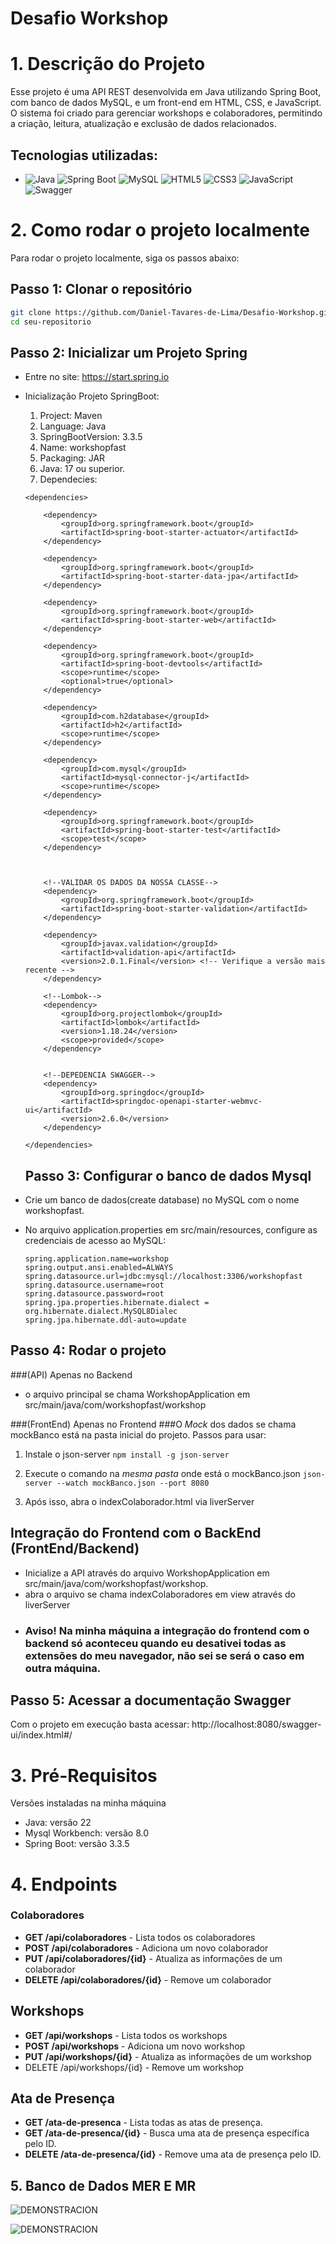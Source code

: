 # Desafio Workshop

# 1. Descrição do Projeto
Esse projeto é uma API REST desenvolvida em Java utilizando Spring Boot, com banco de dados MySQL, e um front-end em HTML, CSS, e JavaScript. O sistema foi criado para gerenciar workshops e colaboradores, permitindo a criação, leitura, atualização e exclusão de dados relacionados.

## Tecnologias utilizadas:
- ![Java](https://img.shields.io/badge/Java-007396?style=for-the-badge&logo=java&logoColor=white) ![Spring Boot](https://img.shields.io/badge/Spring_Boot-6DB33F?style=for-the-badge&logo=spring-boot&logoColor=white) ![MySQL](https://img.shields.io/badge/MySQL-4479A1?style=for-the-badge&logo=mysql&logoColor=white) ![HTML5](https://img.shields.io/badge/HTML5-E34F26?style=for-the-badge&logo=html5&logoColor=white) ![CSS3](https://img.shields.io/badge/CSS3-1572B6?style=for-the-badge&logo=css3&logoColor=white) ![JavaScript](https://img.shields.io/badge/JavaScript-F7DF1E?style=for-the-badge&logo=javascript&logoColor=black) ![Swagger](https://img.shields.io/badge/Swagger-85EA2D?style=for-the-badge&logo=swagger&logoColor=black)

# 2. Como rodar o projeto localmente

Para rodar o projeto localmente, siga os passos abaixo:

## Passo 1: Clonar o repositório
```bash
git clone https://github.com/Daniel-Tavares-de-Lima/Desafio-Workshop.git
cd seu-repositorio
```
## Passo 2: Inicializar um Projeto Spring
- Entre no site: https://start.spring.io
- Inicialização Projeto SpringBoot:
  1. Project: Maven
  2. Language: Java
  3. SpringBootVersion: 3.3.5
  4. Name: workshopfast
  5. Packaging: JAR
  6. Java: 17 ou superior.
  7. Dependecies:
 	```
	<dependencies>

		<dependency>
			<groupId>org.springframework.boot</groupId>
			<artifactId>spring-boot-starter-actuator</artifactId>
		</dependency>

		<dependency>
			<groupId>org.springframework.boot</groupId>
			<artifactId>spring-boot-starter-data-jpa</artifactId>
		</dependency>

		<dependency>
			<groupId>org.springframework.boot</groupId>
			<artifactId>spring-boot-starter-web</artifactId>
		</dependency>

		<dependency>
			<groupId>org.springframework.boot</groupId>
			<artifactId>spring-boot-devtools</artifactId>
			<scope>runtime</scope>
			<optional>true</optional>
		</dependency>

		<dependency>
			<groupId>com.h2database</groupId>
			<artifactId>h2</artifactId>
			<scope>runtime</scope>
		</dependency>

		<dependency>
			<groupId>com.mysql</groupId>
			<artifactId>mysql-connector-j</artifactId>
			<scope>runtime</scope>
		</dependency>

		<dependency>
			<groupId>org.springframework.boot</groupId>
			<artifactId>spring-boot-starter-test</artifactId>
			<scope>test</scope>
		</dependency>
	
	

		<!--VALIDAR OS DADOS DA NOSSA CLASSE-->
		<dependency>
			<groupId>org.springframework.boot</groupId>
			<artifactId>spring-boot-starter-validation</artifactId>
		</dependency>

		<dependency>
			<groupId>javax.validation</groupId>
			<artifactId>validation-api</artifactId>
			<version>2.0.1.Final</version> <!-- Verifique a versão mais recente -->
		</dependency>

		<!--Lombok-->
		<dependency>
			<groupId>org.projectlombok</groupId>
			<artifactId>lombok</artifactId>
			<version>1.18.24</version>
			<scope>provided</scope>
		</dependency>


		<!--DEPEDENCIA SWAGGER-->
		<dependency>
      		<groupId>org.springdoc</groupId>
      		<artifactId>springdoc-openapi-starter-webmvc-ui</artifactId>
      		<version>2.6.0</version>
   		</dependency>

	</dependencies>

  ```

  ## Passo 3: Configurar o banco de dados Mysql
- Crie um banco de dados(create database) no MySQL com o nome workshopfast.
- No arquivo application.properties em src/main/resources, configure as credenciais de acesso ao MySQL:
  ```
  spring.application.name=workshop
  spring.output.ansi.enabled=ALWAYS
  spring.datasource.url=jdbc:mysql://localhost:3306/workshopfast
  spring.datasource.username=root
  spring.datasource.password=root
  spring.jpa.properties.hibernate.dialect = org.hibernate.dialect.MySQL8Dialec
  spring.jpa.hibernate.ddl-auto=update
  ```

## Passo 4: Rodar o projeto
###(API) Apenas no Backend
- o arquivo principal se chama WorkshopApplication em src/main/java/com/workshopfast/workshop

###(FrontEnd) Apenas no Frontend
###O *Mock* dos dados se chama mockBanco está na pasta inicial do projeto. Passos para usar:
1. Instale o json-server
   ```npm install -g json-server```
2. Execute o comando na *mesma pasta* onde está o mockBanco.json
   ```json-server --watch mockBanco.json --port 8080```

3. Após isso, abra o indexColaborador.html via liverServer
   
## Integração do Frontend com o BackEnd (FrontEnd/Backend)
- Inicialize a API através do arquivo WorkshopApplication em src/main/java/com/workshopfast/workshop.
- abra o arquivo se chama indexColaboradores em view através do liverServer
- ### Aviso! Na minha máquina a integração do frontend com o backend só aconteceu quando eu desativei todas as extensões do meu navegador, não sei se será o caso em outra máquina.

## Passo 5: Acessar a documentação Swagger
Com o projeto em execução basta acessar: http://localhost:8080/swagger-ui/index.html#/


# 3. Pré-Requisitos
Versões instaladas na minha máquina
- Java: versão 22
- Mysql Workbench: versão 8.0
- Spring Boot: versão 3.3.5

# 4. Endpoints
### Colaboradores
- **GET /api/colaboradores** - Lista todos os colaboradores
- **POST /api/colaboradores** - Adiciona um novo colaborador
- **PUT /api/colaboradores/{id}** - Atualiza as informações de um colaborador
- **DELETE /api/colaboradores/{id}** - Remove um colaborador
## Workshops
- **GET /api/workshops** - Lista todos os workshops
- **POST /api/workshops** - Adiciona um novo workshop
- **PUT /api/workshops/{id}** - Atualiza as informações de um workshop
- DELETE /api/workshops/{id} - Remove um workshop
## Ata de Presença
- **GET /ata-de-presenca** - Lista todas as atas de presença.
- **GET /ata-de-presenca/{id}** - Busca uma ata de presença específica pelo ID.
- **DELETE /ata-de-presenca/{id}** - Remove uma ata de presença pelo ID.

## 5. Banco de Dados MER E MR
![DEMONSTRACION](https://github.com/Daniel-Tavares-de-Lima/Desafio-Workshop/blob/main/Modelo%20de%20Entidade%20Relacional%20Projeto%20Workshop.png)

![DEMONSTRACION](https://github.com/Daniel-Tavares-de-Lima/Desafio-Workshop/blob/main/Modelo%20Relacional%20Projeto%20Workshop.png)
